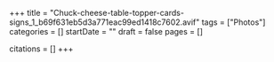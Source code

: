 +++
title = "Chuck-cheese-table-topper-cards-signs_1_b69f631eb5d3a771eac99ed1418c7602.avif"
tags = ["Photos"]
categories = []
startDate = ""
draft = false
pages = []

citations = []
+++
